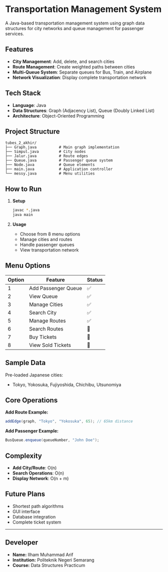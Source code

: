# Transportation Management System

A Java-based transportation management system using graph data structures for city networks and queue management for passenger services.

##  Features

- **City Management**: Add, delete, and search cities
- **Route Management**: Create weighted paths between cities  
- **Multi-Queue System**: Separate queues for Bus, Train, and Airplane
- **Network Visualization**: Display complete transportation network

##  Tech Stack

- **Language**: Java
- **Data Structures**: Graph (Adjacency List), Queue (Doubly Linked List)
- **Architecture**: Object-Oriented Programming

##  Project Structure

```
tubes_2_akhir/
├── Graph.java          # Main graph implementation
├── Simpul.java         # City nodes
├── Jalur.java          # Route edges
├── Queue.java          # Passenger queue system
├── Node.java           # Queue elements
├── main.java           # Application controller
└── messy.java          # Menu utilities
```

##  How to Run

1. **Setup**
   ```bash
   javac *.java
   java main
   ```

2. **Usage**
   - Choose from 8 menu options
   - Manage cities and routes
   - Handle passenger queues
   - View transportation network

##  Menu Options

| Option | Feature | Status |
|--------|---------|--------|
| 1 | Add Passenger Queue | ✅ |
| 2 | View Queue | ✅ |
| 3 | Manage Cities | ✅ |
| 4 | Search City | ✅ |
| 5 | Manage Routes | ✅ |
| 6 | Search Routes | 🚧 |
| 7 | Buy Tickets | 🚧 |
| 8 | View Sold Tickets | 🚧 |

##  Sample Data

Pre-loaded Japanese cities:
- Tokyo, Yokosuka, Fujiyoshida, Chichibu, Utsunomiya

##  Core Operations

**Add Route Example:**
```java
addEdge(graph, "Tokyo", "Yokosuka", 65); // 65km distance
```

**Add Passenger Example:**
```java
BusQueue.enqueue(queueNumber, "John Doe");
```

##  Complexity

- **Add City/Route**: O(n)
- **Search Operations**: O(n) 
- **Display Network**: O(n + m)

##  Future Plans

- Shortest path algorithms
- GUI interface
- Database integration
- Complete ticket system

---

## Developer

- **Name:** Ilham Muhammad Arif  
- **Institution:** Politeknik Negeri Semarang  
- **Course:** Data Structures Practicum  
